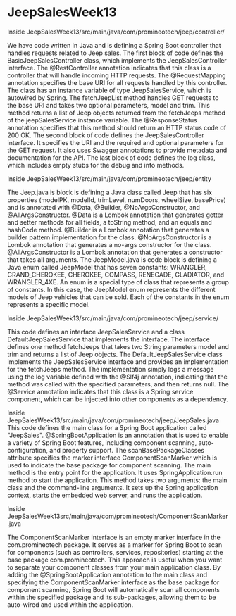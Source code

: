 # JeepSalesWeek13
Inside JeepSalesWeek13/src/main/java/com/promineotech/jeep/controller/

We have  code written in Java and is defining a Spring Boot controller that handles requests related to Jeep sales.
The first block of code defines the BasicJeepSalesController class, which implements the JeepSalesController interface. The @RestController annotation indicates that this class is a controller that will handle incoming HTTP requests. The @RequestMapping annotation specifies the base URI for all requests handled by this controller.
The class has an instance variable of type JeepSalesService, which is autowired by Spring. The fetchJeepList method handles GET requests to the base URI and takes two optional parameters, model and trim. This method returns a list of Jeep objects returned from the fetchJeeps method of the jeepSalesService instance variable. The @ResponseStatus annotation specifies that this method should return an HTTP status code of 200 OK.
The second block of code defines the JeepSalesController interface. It specifies the URI and the required and optional parameters for the GET request. It also uses Swagger annotations to provide metadata and documentation for the API.
The last block of code defines the log class, which includes empty stubs for the debug and info methods.

Inside JeepSalesWeek13/src/main/java/com/promineotech/jeep/entity

The Jeep.java is block is defining a Java class called Jeep that has six properties (modelPK, modelId, trimLevel, numDoors, wheelSize, basePrice) and is annotated with @Data, @Builder, @NoArgsConstructor, and @AllArgsConstructor.
@Data is a Lombok annotation that generates getter and setter methods for all fields, a toString method, and an equals and hashCode method.
@Builder is a Lombok annotation that generates a builder pattern implementation for the class.
@NoArgsConstructor is a Lombok annotation that generates a no-args constructor for the class.
@AllArgsConstructor is a Lombok annotation that generates a constructor that takes all arguments.
The JeepModel.java is code block is defining a Java enum called JeepModel that has seven constants: WRANGLER, GRAND_CHEROKEE, CHEROKEE, COMPASS, RENEGADE, GLADIATOR, and WRANGLER_4XE.
An enum is a special type of class that represents a group of constants. In this case, the JeepModel enum represents the different models of Jeep vehicles that can be sold. Each of the constants in the enum represents a specific model.

Inside JeepSalesWeek13/src/main/java/com/promineotech/jeep/service/

This code defines an interface JeepSalesService and a class DefaultJeepSalesService that implements the interface. The interface defines one method fetchJeeps that takes two String parameters model and trim and returns a list of Jeep objects.
The DefaultJeepSalesService class implements the JeepSalesService interface and provides an implementation for the fetchJeeps method. The implementation simply logs a message using the log variable defined with the @Slf4j annotation, indicating that the method was called with the specified parameters, and then returns null.
The @Service annotation indicates that this class is a Spring service component, which can be injected into other components as a dependency.

Inside JeepSalesWeek13/src/main/java/com/promineotech/jeep/JeepSales.java 
This code defines the main class for a Spring Boot application called "JeepSales".
@SpringBootApplication is an annotation that is used to enable a variety of Spring Boot features, including component scanning, auto-configuration, and property support. The scanBasePackageClasses attribute specifies the marker interface ComponentScanMarker which is used to indicate the base package for component scanning.
The main method is the entry point for the application. It uses SpringApplication.run method to start the application. This method takes two arguments: the main class and the command-line arguments. It sets up the Spring application context, starts the embedded web server, and runs the application.

Inside JeepSalesWeek13src/main/java/com/promineotech/ComponentScanMarker.java 

The ComponentScanMarker interface is an empty marker interface in the com.promineotech package. It serves as a marker for Spring Boot to scan for components (such as controllers, services, repositories) starting at the base package com.promineotech. This approach is useful when you want to separate your component classes from your main application class. By adding the @SpringBootApplication annotation to the main class and specifying the ComponentScanMarker interface as the base package for component scanning, Spring Boot will automatically scan all components within the specified package and its sub-packages, allowing them to be auto-wired and used within the application.

